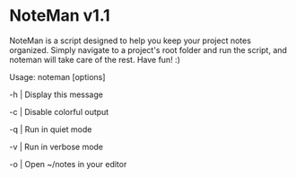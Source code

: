 # NoteMan v1.1

 NoteMan is a script designed to help you keep
 your project notes organized. Simply navigate to a project's
 root folder and run the script, and noteman will take care of
 the rest. Have fun! :)
 
 Usage: noteman [options]
 
 -h | Display this message 
 
 -c | Disable colorful output 
 
 -q | Run in quiet mode 
 
 -v | Run in verbose mode 
 
 -o | Open ~/notes in your editor 
